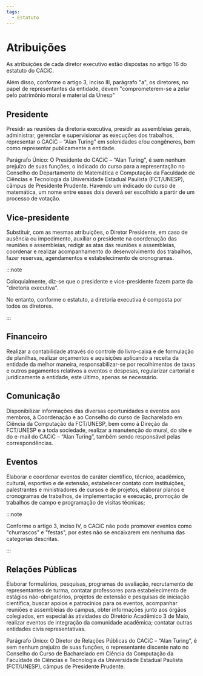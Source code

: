 ```yaml
---
tags:
  - Estatuto
---
```


# Atribuições

As atribuições de cada diretor executivo estão dispostas no artigo 16 do estatuto do CACiC.

Além disso, conforme o artigo 3, inciso III, parágrafo "a", os diretores, no papel de representantes da entidade, devem "comprometerem-se a zelar pelo patrimônio moral e material da Unesp"

## Presidente

Presidir as reuniões da diretoria executiva, presidir as assembleias gerais, administrar, gerenciar e supervisionar as execuções dos trabalhos, representar o CACiC – “Alan Turing” em solenidades e/ou congêneres, bem como representar publicamente a entidade.

Parágrafo Único: O Presidente do CACiC – “Alan Turing”​, é sem nenhum prejuízo de suas funções, o indicado do curso para a representação no Conselho do Departamento de Matemática e Computação da Faculdade de Ciências e Tecnologia da Universidade Estadual Paulista (FCT/UNESP), câmpus de Presidente Prudente. Havendo um indicado do curso de matemática, um nome entre esses dois deverá ser escolhido a partir de um processo de votação.

## Vice-presidente

Substituir, com as mesmas atribuições, o Diretor Presidente, em caso de ausência ou impedimento, auxiliar o presidente na coordenação das reuniões e assembleias, redigir as atas das reuniões e assembleias, coordenar e realizar acompanhamento do desenvolvimento dos trabalhos, fazer reservas, agendamentos e estabelecimento de cronogramas.

:::note

Coloquialmente, diz-se que o presidente e vice-presidente fazem parte da "diretoria executiva".

No entanto, conforme o estatuto, a diretoria executiva é composta por todos os diretores.

:::

## Financeiro

Realizar a contabilidade através do controle do livro-caixa e de formulação de planilhas, realizar orçamentos e aquisições aplicando a receita da entidade da melhor maneira, responsabilizar-se por recolhimentos de taxas e outros pagamentos relativos a eventos e despesas, regularizar cartorial e juridicamente a entidade, este último, apenas se necessário.

## Comunicação

Disponibilizar informações das diversas oportunidades e eventos aos membros, à Coordenação e ao Conselho do curso de Bacharelado em Ciência da Computação da FCT/UNESP, bem como à Direção da FCT/UNESP e a toda sociedade, realizar a manutenção do mural, do site e do e-mail do CACiC – “Alan Turing”​, também sendo responsável pelas correspondências.

## Eventos

Elaborar e coordenar eventos de caráter científico, técnico, acadêmico, cultural, esportivo e de extensão, estabelecer contato com instituições, palestrantes e ministradores de cursos e de projetos, elaborar planos e cronogramas de trabalhos, de implementação e execução, promoção de trabalhos de campo e programação de visitas técnicas;

:::note

Conforme o artigo 3, inciso IV, o CACiC não pode promover eventos como "churrascos" e "festas", por estes não se encaixarem em nenhuma das categorias descritas.

:::

## Relações Públicas

Elaborar formulários, pesquisas, programas de avaliação, recrutamento de representantes de turma, contatar professores para estabelecimento de estágios não-obrigatórios, projetos de extensão e pesquisas de iniciação científica, buscar apoios e patrocínios para os eventos, acompanhar reuniões e assembleias do campus, obter informações junto aos órgãos colegiados, em especial às atividades do Diretório Acadêmico 3 de Maio, realizar eventos de integração da comunidade acadêmica; contatar outras entidades civis representativas.

Parágrafo Único: O Diretor de Relações Públicas do CACiC – “Alan Turing”, é sem nenhum prejuízo de suas funções, o representante discente nato no Conselho do Curso de Bacharelado em Ciência da Computação da Faculdade de Ciências e Tecnologia da Universidade Estadual Paulista (FCT/UNESP), câmpus de Presidente Prudente.
